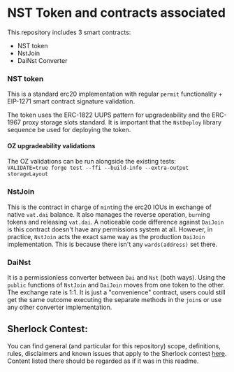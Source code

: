 # NST Token and contracts associated

This repository includes 3 smart contracts:

- NST token
- NstJoin
- DaiNst Converter

### NST token

This is a standard erc20 implementation with regular `permit` functionality + EIP-1271 smart contract signature validation.

The token uses the ERC-1822 UUPS pattern for upgradeability and the ERC-1967 proxy storage slots standard.
It is important that the `NstDeploy` library sequence be used for deploying the token.

#### OZ upgradeability validations

The OZ validations can be run alongside the existing tests:  
`VALIDATE=true forge test --ffi --build-info --extra-output storageLayout`

### NstJoin

This is the contract in charge of `mint`ing the erc20 IOUs in exchange of native `vat.dai` balance. It also manages the reverse operation, `burn`ing tokens and releasing `vat.dai`.
A noticeable code difference against `DaiJoin` is this contract doesn't have any permissions system at all.
However, in practice, `NstJoin` acts the exact same way as the production `DaiJoin` implementation. This is because there isn't any `wards(address)` set there.

### DaiNst

It is a permissionless converter between `Dai` and `Nst` (both ways). Using the `public` functions of `NstJoin` and `DaiJoin` moves from one token to the other. The exchange rate is 1:1.
It is just a "convenience" contract, users could still get the same outcome executing the separate methods in the `join`s or use any other converter implementation.

## Sherlock Contest:

You can find general (and particular for this repository) scope, definitions, rules, disclaimers and known issues that apply to the Sherlock contest [here](https://github.com/makerdao/sherlock-contest/blob/master/README.md).
Content listed there should be regarded as if it was in this readme.